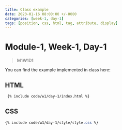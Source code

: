 ```yaml
---
title: Class example
date: 2023-01-16 08:00:00 +/-0000
categories: [week-1, day-1]
tags: [position, css, html, tag, attribute, display]
---
```


# Module-1, Week-1, Day-1

>M1W1D1

You can find the example implemented in class here:

## HTML

```html
 {% include code/w1/day-1/index.html %}
```

## CSS

```css
{% include code/w1/day-1/style/style.css %}
```
